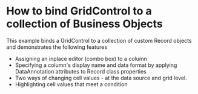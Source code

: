 # How to bind GridControl to a collection of Business Objects


<p>This example binds a GridControl to a collection of custom Record objects and demonstrates the following features

* Assigning an inplace editor (combo box) to a column
* Specifying a column's display name and data format by applying DataAnnotation attributes to Record class properties 
* Two ways of changing cell values - at the data source and grid level.
* Highlighting cell values that meet a condition</p>

<br/>


